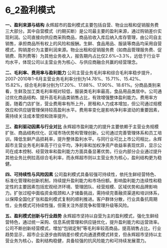 # 6_2盈利模式

**一、盈利来源与结构**
永辉超市的盈利模式主要包括自营、物业出租和促销服务费三大部分。其中自营模式（约期买断）是公司最主要的盈利来源，通过购销差价实现利润。公司直接向供应商采购商品，商品验收入库后纳入库存管理，由公司自主销售，承担商品所有权上的风险和报酬。生鲜、食品用品、服装等商品均采用自营模式，购销差价为主要利润来源。物业出租和促销服务费（如商品管理服务费、促销费、陈列费等）为其他业务收入，报告期内占比仅2.6%~3.3%，远低于行业平均水平，体现公司以主营业务为核心、与供应商融合共赢的经营理念。

**二、毛利率、费用率与盈利能力**
公司主营业务毛利率和综合毛利率稳步提升，2007-2010年1-6月主营业务毛利率分别为14.78%、15.71%、15.42%、15.82%，综合毛利率分别为17.20%、17.88%、17.90%、18.61%。分商品类别来看，生鲜及加工类毛利率相对较低，服装类毛利率最高，食品用品类居中。公司通过优化商品结构、提升高毛利品类销售占比，有效增强整体盈利能力。费用率方面，随着门店扩张，营业费用率有所上升，房租和人力成本增加，但公司通过规模效应和供应链管理保持较高盈利水平。费用率变化是影响净利率波动的重要因素，需持续关注成本管控和效率提升。

**三、盈利驱动因素与行业对比**
永辉超市盈利能力的提升主要依赖于主营业务规模扩张、商品结构优化、区域市场优势和管理创新。公司通过完善管理体系和员工培训，降低生鲜产品损耗率，提升整体盈利水平。与同行业可比上市公司相比，永辉超市主营业务毛利率高于行业平均，净利率和加权净资产收益率表现优异，显示公司在成本控制、经营效率和盈利能力方面具备显著优势。行业内部分企业通过提升其他业务比例拉高综合毛利率，而永辉超市则以主营业务为核心，盈利结构更为稳健。

**四、可持续性与风险因素**
公司盈利模式具备较强可持续性，依托生鲜经营特色、标准化管理和创新机制，持续提升盈利能力和市场份额。影响盈利能力连续性和稳定性的主要因素包括宏观经济环境、管理团队、经营规模、区域优势和品牌影响力。扩张过程中面临资金瓶颈和人才储备挑战，需持续完善融资渠道和培训体系，以保障全国化扩张和盈利模式复制的顺利推进。客户群体分散，行业具备抗周期性，业务模式可持续性强，但需关注外部竞争和管理升级等风险。

**五、盈利模式创新与行业趋势**
永辉超市坚持以自营为主的盈利模式，强化生鲜经营特色，通过统一采购、信息系统管理和供应链优化，提升盈利能力和运营效率。公司不断创新经营模式，增加“包销定制”等毛利率较高商品，提高销售占比。行业趋势显示，超市企业逐步由购销差价模式向通道费模式转变，但永辉超市坚持以主营业务为核心，盈利结构稳健，具备较强的抗风险能力和可持续发展潜力。

